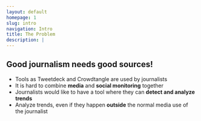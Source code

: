 ```yaml
---
layout: default
homepage: 1
slug: intro
navigation: Intro
title: The Problem
description: |
---
```


## Good journalism needs good sources!

* Tools as Tweetdeck and Crowdtangle are used by journalists 
* It is hard to combine **media** and **social monitoring** together
* Journalists would like to have a tool where they can **detect and analyze trends**
* Analyze trends, even if they happen **outside** the normal media use of the journalist
